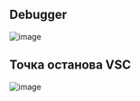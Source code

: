 ## Debugger 

![image](https://github.com/KorzunE/AutoJS/assets/145035972/c8125ede-b179-46b5-ba17-8d63c08c72b5)

## Точка останова VSC
![image](https://github.com/KorzunE/AutoJS/assets/145035972/bc0e9383-54b9-4cc4-b8d4-3cbb9297aefc)

